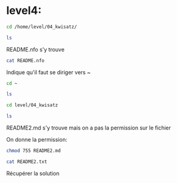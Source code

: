 # level4: 
```sh
cd /home/level/04_kwisatz/
```
```sh
ls
```
README.nfo s'y trouve
```sh
cat README.nfo
```
Indique qu'il faut se diriger vers ~
```sh
cd ~
```
```sh
ls
```
```sh
cd level/04_kwisatz
```
```sh
ls
```
README2.md s'y trouve mais on a pas la permission sur le fichier

On donne la permission:
```sh
chmod 755 README2.md
```
```sh
cat README2.txt
```
Récupérer la solution 
